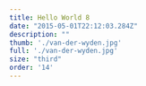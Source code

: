 ```yaml
---
title: Hello World 8
date: "2015-05-01T22:12:03.284Z"
description: ""
thumb: './van-der-wyden.jpg'
full: './van-der-wyden.jpg'
size: "third"
order: '14'
---
```



